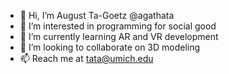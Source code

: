 - 👋 Hi, I’m August Ta-Goetz @agathata
- 👀 I’m interested in programming for social good
- 🌱 I’m currently learning AR and VR development
- 💞️ I’m looking to collaborate on 3D modeling
- 📫 Reach me at tata@umich.edu
